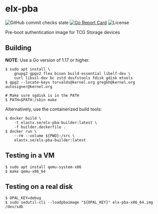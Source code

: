 # elx-pba

![GitHub commit checks state](https://img.shields.io/github/checks-status/elastx/elx-pba/main?label=ci)
[![Go Report Card](https://goreportcard.com/badge/github.com/elastx/elx-pba)](https://goreportcard.com/report/github.com/elastx/elx-pba)
![License](https://img.shields.io/badge/license-Apache--2.0-blue)

Pre-boot authentication image for TCG Storage devices

## Building

**NOTE**: Use a Go version of 1.17 or higher.

```shell
$ sudo apt install \
    gnupg2 gpgv2 flex bison build-essential libelf-dev \
    curl libssl-dev bc zstd dosfstools fdisk gdisk mtools
$ gpg2 --locate-keys torvalds@kernel.org gregkh@kernel.org autosigner@kernel.org

# Make sure sgdisk is in the PATH
$ PATH=$PATH:/sbin make
```

Alternatively, use the containerized build tools:

```shell
$ docker build \
	-t elastx.se/elx-pba-builder:latest \
	-f builder.dockerfile .
$ docker run \
	--rm --volume ${PWD}:/src \
	elastx.se/elx-pba-builder:latest
```


## Testing in a VM

```shell
$ sudo apt install qemu-system-x86
$ make qemu-x86_64
```

## Testing on a real disk

```shell
$ OPAL_KEY=debug
$ sudo sedutil-cli --loadpbaimage "${OPAL_KEY}" elx-pba-x86_64.img /dev/sdb
```
